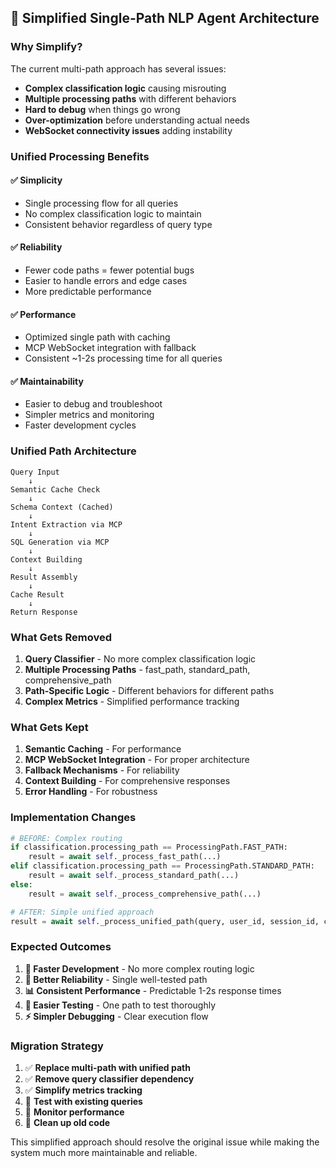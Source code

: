 ## 🎯 Simplified Single-Path NLP Agent Architecture

### **Why Simplify?**

The current multi-path approach has several issues:

- **Complex classification logic** causing misrouting
- **Multiple processing paths** with different behaviors
- **Hard to debug** when things go wrong
- **Over-optimization** before understanding actual needs
- **WebSocket connectivity issues** adding instability

### **Unified Processing Benefits**

#### ✅ **Simplicity**

- Single processing flow for all queries
- No complex classification logic to maintain
- Consistent behavior regardless of query type

#### ✅ **Reliability**

- Fewer code paths = fewer potential bugs
- Easier to handle errors and edge cases
- More predictable performance

#### ✅ **Performance**

- Optimized single path with caching
- MCP WebSocket integration with fallback
- Consistent ~1-2s processing time for all queries

#### ✅ **Maintainability**

- Easier to debug and troubleshoot
- Simpler metrics and monitoring
- Faster development cycles

### **Unified Path Architecture**

```
Query Input
    ↓
Semantic Cache Check
    ↓
Schema Context (Cached)
    ↓
Intent Extraction via MCP
    ↓
SQL Generation via MCP
    ↓
Context Building
    ↓
Result Assembly
    ↓
Cache Result
    ↓
Return Response
```

### **What Gets Removed**

1. **Query Classifier** - No more complex classification logic
2. **Multiple Processing Paths** - fast_path, standard_path, comprehensive_path
3. **Path-Specific Logic** - Different behaviors for different paths
4. **Complex Metrics** - Simplified performance tracking

### **What Gets Kept**

1. **Semantic Caching** - For performance
2. **MCP WebSocket Integration** - For proper architecture
3. **Fallback Mechanisms** - For reliability
4. **Context Building** - For comprehensive responses
5. **Error Handling** - For robustness

### **Implementation Changes**

```python
# BEFORE: Complex routing
if classification.processing_path == ProcessingPath.FAST_PATH:
    result = await self._process_fast_path(...)
elif classification.processing_path == ProcessingPath.STANDARD_PATH:
    result = await self._process_standard_path(...)
else:
    result = await self._process_comprehensive_path(...)

# AFTER: Simple unified approach
result = await self._process_unified_path(query, user_id, session_id, context, query_id)
```

### **Expected Outcomes**

1. **🚀 Faster Development** - No more complex routing logic
2. **🔧 Better Reliability** - Single well-tested path
3. **📊 Consistent Performance** - Predictable 1-2s response times
4. **🧪 Easier Testing** - One path to test thoroughly
5. **⚡ Simpler Debugging** - Clear execution flow

### **Migration Strategy**

1. ✅ **Replace multi-path with unified path**
2. ✅ **Remove query classifier dependency**
3. ✅ **Simplify metrics tracking**
4. 🔄 **Test with existing queries**
5. 🔄 **Monitor performance**
6. 🔄 **Clean up old code**

This simplified approach should resolve the original issue while making the system much more maintainable and reliable.
